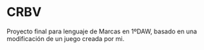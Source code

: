 # CRBV
Proyecto final para lenguaje de Marcas en 1ºDAW, basado en una modificación de un juego creada por mi.
